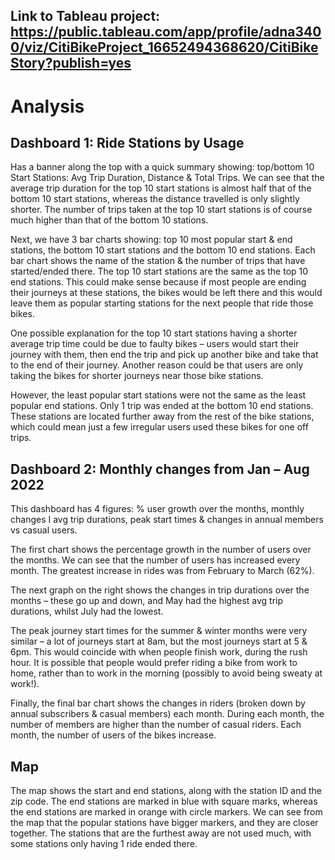 ## Link to Tableau project: https://public.tableau.com/app/profile/adna3400/viz/CitiBikeProject_16652494368620/CitiBikeStory?publish=yes 

# Analysis

## Dashboard 1: Ride Stations by Usage

Has a banner along the top with a quick summary showing: top/bottom 10 Start Stations: Avg Trip Duration, Distance & Total Trips. 
We can see that the average trip duration for the top 10 start stations is almost half that of the bottom 10 start stations, whereas the distance travelled is only slightly shorter. The number of trips taken at the top 10 start stations is of course much higher than that of the bottom 10 stations.   

Next, we have 3 bar charts showing: top 10 most popular start & end stations, the bottom 10 start stations and the bottom 10 end stations. Each bar chart shows the name of the station & the number of trips that have started/ended there.
The top 10 start stations are the same as the top 10 end stations. This could make sense because if most people are ending their journeys at these stations, the bikes would be left there and this would leave them as popular starting stations for the next people that ride those bikes. 

One possible explanation for the top 10 start stations having a shorter average trip time could be due to faulty bikes – users would start their journey with them, then end the trip and pick up another bike and take that to the end of their journey. Another reason could be that users are only taking the bikes for shorter journeys near those bike stations. 

However, the least popular start stations were not the same as the least popular end stations. Only 1 trip was ended at the bottom 10 end stations. These stations are located further away from the rest of the bike stations, which could mean just a few irregular users used these bikes for one off trips. 
	
## Dashboard 2: Monthly changes from Jan – Aug 2022

This dashboard has 4 figures: % user growth over the months, monthly changes I avg trip durations, peak start times & changes in annual members vs casual users. 

The first chart shows the percentage growth in the number of users over the months. We can see that the number of users has increased every month. The greatest increase in rides was from February to March (62%). 

The next graph on the right shows the changes in trip durations over the months – these go up and down, and May had the highest avg trip durations, whilst July had the lowest. 

The peak journey start times for the summer & winter months were very similar – a lot of journeys start at 8am, but the most journeys start at 5 & 6pm. This would coincide with when people finish work, during the rush hour. It is possible that people would prefer riding a bike from work to home, rather than to work in the morning (possibly to avoid being sweaty at work!). 

Finally, the final bar chart shows the changes in riders (broken down by annual subscribers & casual members) each month. During each month, the number of members are higher than the number of casual riders. Each month, the number of users of the bikes increase. 

## Map 

The map shows the start and end stations, along with the station ID and the zip code. The end stations are marked in blue with square marks, whereas the end stations are marked in orange with circle markers. We can see from the map that the popular stations have bigger markers, and they are closer together. The stations that are the furthest away are not used much, with some stations only having 1 ride ended there. 
